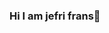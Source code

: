 ### Hi I am jefri frans👋

<!--
**jefrifrans/jefrifrans** is a ✨ _special_ ✨ repository because its `README.md` (this file) appears on your GitHub profile.

# I am mathematican computaional science**
